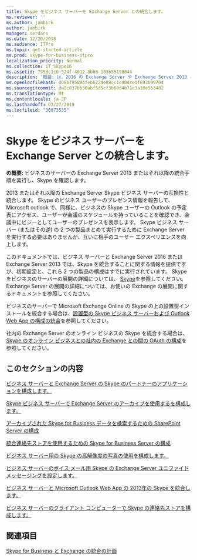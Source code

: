 ```yaml
---
title: Skype をビジネス サーバーを Exchange Server との統合します。
ms.reviewer: ''
ms.author: jambirk
author: jambirk
manager: serdars
ms.date: 12/20/2018
ms.audience: ITPro
ms.topic: get-started-article
ms.prod: skype-for-business-itpro
localization_priority: Normal
ms.collection: IT_Skype16
ms.assetid: 795dc1c6-524f-4012-8b66-103b55198044
description: '概要: は、2016 の Exchange Server や Exchange Server 2013 と Skype のビジネス サーバーの統合の手順を確認します。'
ms.openlocfilehash: d08bf95894febb224e88cc1c40dce1f693b99704
ms.sourcegitcommit: da8c037bb30abf5d5cf3b60d4b71e3a10e553402
ms.translationtype: MT
ms.contentlocale: ja-JP
ms.lasthandoff: 03/27/2019
ms.locfileid: "30873535"
---
```

# <a name="integrate-skype-for-business-server-with-exchange-server"></a>Skype をビジネス サーバーを Exchange Server との統合します。

**の概要:** ビジネスのサーバーの Exchange Server 2013 またはそれ以降の統合手順を実行し、Skype を確認します。

2013 またはそれ以降の Exchange Server Skype ビジネス サーバーの互換性と統合します。 Skype のビジネス ユーザーのプレゼンス情報を報告して、Microsoft outlook で、同様に、ビジネスの Skype ユーザーの Outlook の予定表にアクセス、ユーザーが会議のスケジュールを持っていることを確認でき、会議中にビジーとしてユーザーのプレゼンスを表示します。 Skype ビジネス サーバー (またはその逆) の 2 つの製品まとめて実行するために Exchange Server を実行する必要はありませんが、互いに相手のユーザー エクスペリエンスを向上します。

このドキュメントでは、ビジネス サーバーと Exchange Server 2016 または Exchange Server 2013 では、Skype を統合することに関する情報を提供ですが、初期設定と、これら 2 つの製品の構成はすでに実行されています。 Skype をビジネスのサーバーの展開の詳細については、 [Skype](https://go.microsoft.com/fwlink/p/?LinkId=246127)を参照してください。 Exchange Server の展開の詳細については、お使いの Exchange の展開に関するドキュメントを参照してください。

ビジネスのサーバーで Microsoft Exchange Online の Skype の上の設置型インストールを統合する場合は、[設置型の Skype ビジネス サーバーおよび Outlook Web App の構成の統合](outlook-web-app.md)を参照してください。

社内の Exchange Server のオンライン ビジネスの Skype を統合する場合は、 [Skype のオンライン ビジネスとの社内の Exchange との間の OAuth の構成](oauth-with-online-and-on-premises.md)を参照してください。

## <a name="in-this-section"></a>このセクションの内容

[ビジネス サーバーと Exchange Server の Skype のパートナーのアプリケーションを構成します。](configure-partner-applications.md)

[Skype ビジネス サーバーで Exchange Server のアーカイブを使用するを構成します。](use-exchange-archiving.md)

[アーカイブされた Skype for Business データを検索するための SharePoint Server の構成](sharepoint-to-search-for-archived-data.md)

[統合連絡先ストアを使用するための Skype for Business Server の構成](use-the-unified-contact-store.md)

[ビジネス サーバー用の Skype の高解像度の写真の使用を構成します。](high-resolution-photos.md)

[ビジネス サーバーのボイス メール用 Skype の Exchange Server ユニファイド メッセージングを設定します。](exchangeunified-messaging-for-voice-mail.md)

[ビジネス サーバーと Microsoft Outlook Web App の 2013年の Skype を統合します。](https://technet.microsoft.com/library/513d4cc7-aa87-4f68-b99d-d58b63bdf242.aspx)

[ビジネス サーバーのクライアント コンピューターで Skype の連絡先ストアを構成します。](personal-contacts-store.md)

## <a name="see-also"></a>関連項目

[Skype for Business と Exchange の統合の計画](../../plan-your-deployment/integrate-with-exchange/integrate-with-exchange.md)
